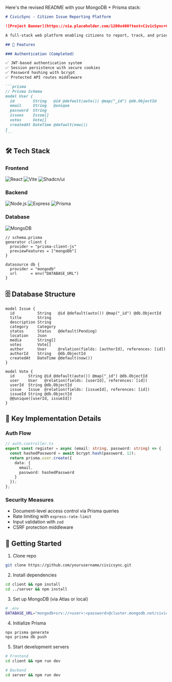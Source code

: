 Here's the revised README with your MongoDB + Prisma stack:

````markdown
# CivicSync - Citizen Issue Reporting Platform

![Project Banner](https://via.placeholder.com/1200x400?text=CivicSync+Community+Engagement+Platform)

A full-stack web platform enabling citizens to report, track, and prioritize civic issues through democratic voting and real-time visualization.

## 🎯 Features

### Authentication (Completed)

✅ JWT-based authentication system  
✅ Session persistence with secure cookies  
✅ Password hashing with bcrypt  
✅ Protected API routes middleware

```prisma
// Prisma Schema
model User {
  id        String   @id @default(auto()) @map("_id") @db.ObjectId
  email     String   @unique
  password  String
  issues    Issue[]
  votes     Vote[]
  createdAt DateTime @default(now())
}
```
````

## 🛠 Tech Stack

### Frontend

![React](https://img.shields.io/badge/React-18.2-%2361DAFB)
![Vite](https://img.shields.io/badge/Vite-4.4-%23646CFF)
![Shadcn/ui](https://img.shields.io/badge/Shadcn/ui-0.5-%23000000)

### Backend

![Node.js](https://img.shields.io/badge/Node.js-20+-%23339933)
![Express](https://img.shields.io/badge/Express-4.18-%23000000)
![Prisma](https://img.shields.io/badge/Prisma-5.7-%232D3748)

### Database

![MongoDB](https://img.shields.io/badge/MongoDB-7.0-%2347A248)

```prisma
// schema.prisma
generator client {
  provider = "prisma-client-js"
  previewFeatures = ["mongoDb"]
}

datasource db {
  provider = "mongodb"
  url      = env("DATABASE_URL")
}
```

## 🗄 Database Structure

```prisma
model Issue {
  id          String   @id @default(auto()) @map("_id") @db.ObjectId
  title       String
  description String
  category    Category
  status      Status   @default(Pending)
  location    Json
  media       String[]
  votes       Vote[]
  author      User     @relation(fields: [authorId], references: [id])
  authorId    String   @db.ObjectId
  createdAt   DateTime @default(now())
}

model Vote {
  id      String @id @default(auto()) @map("_id") @db.ObjectId
  user    User   @relation(fields: [userId], references: [id])
  userId  String @db.ObjectId
  issue   Issue  @relation(fields: [issueId], references: [id])
  issueId String @db.ObjectId
  @@unique([userId, issueId])
}
```

## 🔧 Key Implementation Details

### Auth Flow

```ts
// auth.controller.ts
export const register = async (email: string, password: string) => {
  const hashedPassword = await bcrypt.hash(password, 12);
  return prisma.user.create({
    data: {
      email,
      password: hashedPassword
    }
  });
};
```

### Security Measures

- Document-level access control via Prisma queries
- Rate limiting with `express-rate-limit`
- Input validation with `zod`
- CSRF protection middleware

## 🚀 Getting Started

1. Clone repo

```bash
git clone https://github.com/yourusername/civicsync.git
```

2. Install dependencies

```bash
cd client && npm install
cd ../server && npm install
```

3. Set up MongoDB (via Atlas or local)

```bash
# .env
DATABASE_URL="mongodb+srv://<user>:<password>@cluster.mongodb.net/civicsync?retryWrites=true&w=majority"
```

4. Initialize Prisma

```bash
npx prisma generate
npx prisma db push
```

5. Start development servers

```bash
# Frontend
cd client && npm run dev

# Backend
cd server && npm run dev
```
